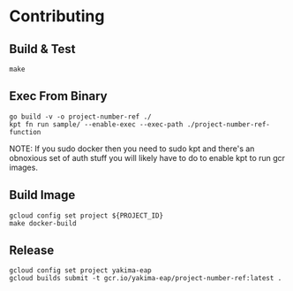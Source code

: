 # Contributing

## Build & Test

```
make
```

## Exec From Binary

```
go build -v -o project-number-ref ./
kpt fn run sample/ --enable-exec --exec-path ./project-number-ref-function
```

NOTE: If you sudo docker then you need to sudo kpt and there's an obnoxious set of auth stuff you will likely have to do to enable kpt to run gcr images.

## Build Image

```
gcloud config set project ${PROJECT_ID}
make docker-build
```

## Release

```
gcloud config set project yakima-eap
gcloud builds submit -t gcr.io/yakima-eap/project-number-ref:latest .
```
